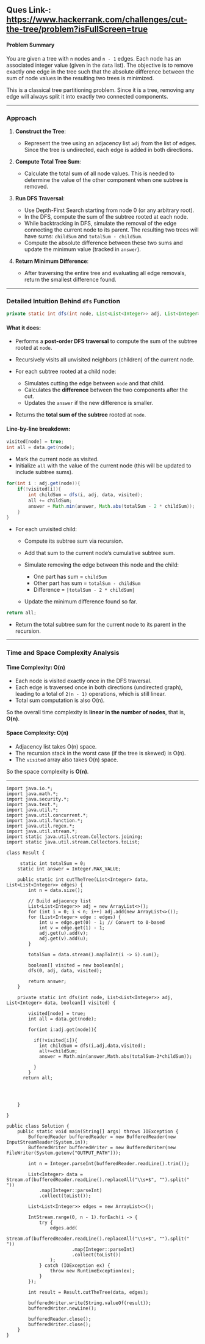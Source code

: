 ## Ques Link-: https://www.hackerrank.com/challenges/cut-the-tree/problem?isFullScreen=true

#### Problem Summary

You are given a tree with `n` nodes and `n - 1` edges. Each node has an associated integer value (given in the `data` list). The objective is to remove exactly one edge in the tree such that the absolute difference between the sum of node values in the resulting two trees is minimized.

This is a classical tree partitioning problem. Since it is a tree, removing any edge will always split it into exactly two connected components.

---

### Approach

1. **Construct the Tree**:

   * Represent the tree using an adjacency list `adj` from the list of edges. Since the tree is undirected, each edge is added in both directions.

2. **Compute Total Tree Sum**:

   * Calculate the total sum of all node values. This is needed to determine the value of the other component when one subtree is removed.

3. **Run DFS Traversal**:

   * Use Depth-First Search starting from node 0 (or any arbitrary root).
   * In the DFS, compute the sum of the subtree rooted at each node.
   * While backtracking in DFS, simulate the removal of the edge connecting the current node to its parent. The resulting two trees will have sums: `childSum` and `totalSum - childSum`.
   * Compute the absolute difference between these two sums and update the minimum value (tracked in `answer`).

4. **Return Minimum Difference**:

   * After traversing the entire tree and evaluating all edge removals, return the smallest difference found.

---

### Detailed Intuition Behind `dfs` Function

```java
private static int dfs(int node, List<List<Integer>> adj, List<Integer> data, boolean[] visited)
```

#### What it does:

* Performs a **post-order DFS traversal** to compute the sum of the subtree rooted at `node`.
* Recursively visits all unvisited neighbors (children) of the current node.
* For each subtree rooted at a child node:

  * Simulates cutting the edge between `node` and that child.
  * Calculates the **difference** between the two components after the cut.
  * Updates the `answer` if the new difference is smaller.
* Returns the **total sum of the subtree** rooted at `node`.

#### Line-by-line breakdown:

```java
visited[node] = true;
int all = data.get(node);
```

* Mark the current node as visited.
* Initialize `all` with the value of the current node (this will be updated to include subtree sums).

```java
for(int i : adj.get(node)){
    if(!visited[i]){
        int childSum = dfs(i, adj, data, visited);
        all += childSum;
        answer = Math.min(answer, Math.abs(totalSum - 2 * childSum));
    }
}
```

* For each unvisited child:

  * Compute its subtree sum via recursion.
  * Add that sum to the current node’s cumulative subtree sum.
  * Simulate removing the edge between this node and the child:

    * One part has sum = `childSum`
    * Other part has sum = `totalSum - childSum`
    * Difference = `|totalSum - 2 * childSum|`
  * Update the minimum difference found so far.

```java
return all;
```

* Return the total subtree sum for the current node to its parent in the recursion.

---

### Time and Space Complexity Analysis

#### Time Complexity: **O(n)**

* Each node is visited exactly once in the DFS traversal.
* Each edge is traversed once in both directions (undirected graph), leading to a total of `2(n - 1)` operations, which is still linear.
* Total sum computation is also O(n).

So the overall time complexity is **linear in the number of nodes**, that is, **O(n)**.

#### Space Complexity: **O(n)**

* Adjacency list takes O(n) space.
* The recursion stack in the worst case (if the tree is skewed) is O(n).
* The `visited` array also takes O(n) space.

So the space complexity is **O(n)**.

---


```
import java.io.*;
import java.math.*;
import java.security.*;
import java.text.*;
import java.util.*;
import java.util.concurrent.*;
import java.util.function.*;
import java.util.regex.*;
import java.util.stream.*;
import static java.util.stream.Collectors.joining;
import static java.util.stream.Collectors.toList;

class Result {
    
     static int totalSum = 0;
    static int answer = Integer.MAX_VALUE;

    public static int cutTheTree(List<Integer> data, List<List<Integer>> edges) {
        int n = data.size();

        // Build adjacency list
        List<List<Integer>> adj = new ArrayList<>();
        for (int i = 0; i < n; i++) adj.add(new ArrayList<>());
        for (List<Integer> edge : edges) {
            int u = edge.get(0) - 1; // Convert to 0-based
            int v = edge.get(1) - 1;
            adj.get(u).add(v);
            adj.get(v).add(u);
        }

        totalSum = data.stream().mapToInt(i -> i).sum();

        boolean[] visited = new boolean[n];
        dfs(0, adj, data, visited);

        return answer;
    }

    private static int dfs(int node, List<List<Integer>> adj, List<Integer> data, boolean[] visited) {
      
        visited[node] = true;
        int all = data.get(node);
        
        for(int i:adj.get(node)){
          
          if(!visited[i]){
            int childSum = dfs(i,adj,data,visited);
            all+=childSum;
            answer = Math.min(answer,Math.abs(totalSum-2*childSum));
            
          }
        }
      return all;
      
        

    
    }

}

public class Solution {
    public static void main(String[] args) throws IOException {
        BufferedReader bufferedReader = new BufferedReader(new InputStreamReader(System.in));
        BufferedWriter bufferedWriter = new BufferedWriter(new FileWriter(System.getenv("OUTPUT_PATH")));

        int n = Integer.parseInt(bufferedReader.readLine().trim());

        List<Integer> data = Stream.of(bufferedReader.readLine().replaceAll("\\s+$", "").split(" "))
            .map(Integer::parseInt)
            .collect(toList());

        List<List<Integer>> edges = new ArrayList<>();

        IntStream.range(0, n - 1).forEach(i -> {
            try {
                edges.add(
                    Stream.of(bufferedReader.readLine().replaceAll("\\s+$", "").split(" "))
                        .map(Integer::parseInt)
                        .collect(toList())
                );
            } catch (IOException ex) {
                throw new RuntimeException(ex);
            }
        });

        int result = Result.cutTheTree(data, edges);

        bufferedWriter.write(String.valueOf(result));
        bufferedWriter.newLine();

        bufferedReader.close();
        bufferedWriter.close();
    }
}
